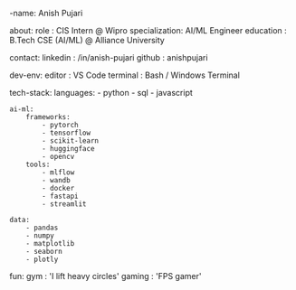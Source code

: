 -name: Anish Pujari

about:
    role        : CIS Intern @ Wipro
    specialization: AI/ML Engineer
    education   : B.Tech CSE (AI/ML) @ Alliance University

contact: 
    linkedin : /in/anish-pujari
    github   : anishpujari

dev-env: 
    editor   : VS Code
    terminal : Bash / Windows Terminal

tech-stack: 
    languages:
        - python
        - sql
        - javascript

    ai-ml:
        frameworks:
            - pytorch
            - tensorflow
            - scikit-learn
            - huggingface
            - opencv
        tools:
            - mlflow
            - wandb
            - docker
            - fastapi
            - streamlit

    data:
        - pandas
        - numpy
        - matplotlib
        - seaborn
        - plotly

fun:
    gym    : 'I lift heavy circles'
    gaming : 'FPS gamer'
